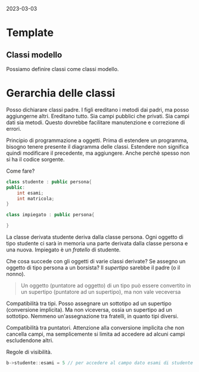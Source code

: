 2023-03-03
# Template
## Classi modello
Possiamo definire classi come classi modello.

# Gerarchia delle classi
Posso dichiarare classi padre.
I figli ereditano i metodi dai padri, ma posso aggiungerne altri.
Ereditano tutto. Sia campi pubblici che privati. Sia campi dati sia metodi.
Questo dovrebbe facilitare manutenzione e correzione di errori.

Principio di programmazione a oggetti.
Prima di estendere un programma, bisogno tenere presente il diagramma delle classi.
Estendere non significa quindi modificare il precedente, ma aggiungere. Anche perchè spesso non si ha il codice sorgente.

Come fare?
```c++
class studente : public persona{
public:
	int esami;
	int matricola;
}

class impiegato : public persona{

}
```
La classe derivata studente deriva dalla classe persona.
Ogni oggetto di tipo studente ci sarà in memoria una parte derivata dalla classe persona e una nuova.
Impiegato è un *fratello* di studente.

Che cosa succede con gli oggetti di varie classi derivate?
Se assegno un oggetto di tipo persona a un borsista?
Il *supertipo* sarebbe il padre (o il nonno).
> Un oggetto (puntatore ad oggetto) di un tipo può essere convertito in un supertipo (puntatore ad un supertipo), ma non vale veceversa

Compatibilità tra tipi.
Posso assegnare un sottotipo ad un supertipo (conversione implicita).
Ma non viceversa, ossia un supertipo ad un sottotipo.
Nemmeno un'assegnazione tra fratelli, in quanto tipi diversi.

Compatibilità tra puntatori.
Attenzione alla conversione implicita che non cancella campi, ma semplicemente si limita ad accedere ad alcuni campi escludendone altri.

Regole di visibilità.
```c++
b->studente::esami = 5 // per accedere al campo dato esami di studente
```







